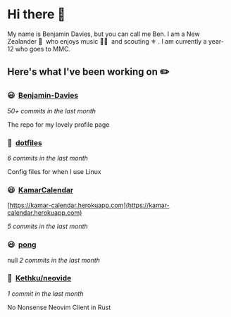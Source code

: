 # Hi there 👋

My name is Benjamin Davies, but you can call me Ben. I am a New Zealander 🥝 &nbsp;who enjoys music 🎸🎷 &nbsp;and scouting ⚜️ . I am currently a year-12 who goes to MMC.

## Here's what I've been working on ✏️


### 😃&nbsp; [Benjamin-Davies](https://github.com/Benjamin-Davies/Benjamin-Davies)

*50+ commits in the last month*

The repo for my lovely profile page


### 🐧&nbsp; [dotfiles](https://github.com/Benjamin-Davies/dotfiles)

*6 commits in the last month*

Config files for when I use Linux


### 😃&nbsp; [KamarCalendar](https://github.com/Benjamin-Davies/KamarCalendar)

[https://kamar-calendar.herokuapp.com](https://kamar-calendar.herokuapp.com)

*5 commits in the last month*




### 😃&nbsp; [pong](https://github.com/Benjamin-Davies/pong)
null
*2 commits in the last month*




### 🤵&nbsp; [Kethku/neovide](https://github.com/Kethku/neovide)

*1 commit in the last month*

No Nonsense Neovim Client in Rust

